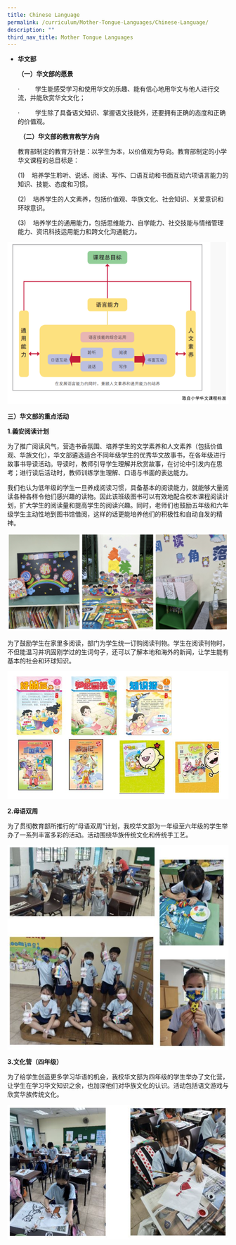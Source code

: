 ```yaml
---
title: Chinese Language
permalink: /curriculum/Mother-Tongue-Languages/Chinese-Language/
description: ""
third_nav_title: Mother Tongue Languages
---
```

*   **华文部**
    
    **（一）华文部的愿景**
    
    ·         学生能感受学习和使用华文的乐趣、能有信心地用华文与他人进行交流，并能欣赏华文文化；
    
    ·         学生除了具备语文知识、掌握语文技能外，还要拥有正确的态度和正确的价值观。
    
     **（二）华文部的教育教学方向**
    
    教育部制定的教育方针是：以学生为本，以价值观为导向。教育部制定的小学华文课程的总目标是：
    
    (1)    培养学生聆听、说话、阅读、写作、口语互动和书面互动六项语言能力的知识、技能、态度和习惯。
    
    (2)    培养学生的人文素养，包括价值观、华族文化、社会知识、关爱意识和环球意识。
    
    (3)    培养学生的通用能力，包括思维能力、自学能力、社交技能与情绪管理能力、资讯科技运用能力和跨文化沟通能力。
		
![](/images/chinese1.png)

**三）华文部的重点活动**

**1.義安阅读计划**

为了推广阅读风气，营造书香氛围、培养学生的文学素养和人文素养（包括价值观、华族文化），华文部遴选适合不同年级学生的优秀华文故事书，在各年级进行故事书导读活动。导读时，教师引导学生理解并欣赏故事，在讨论中引发内在思考；进行读后活动时，教师训练学生理解、口语与书面的表达能力。

我们也认为低年级的学生一旦养成阅读习惯，具备基本的阅读能力，就能够大量阅读各种各样令他们感兴趣的读物。因此该班级图书可以有效地配合校本课程阅读计划，扩大学生的阅读量和提高学生的阅读兴趣。同时，老师们也鼓励五年级和六年级学生主动性地到图书馆借阅，这样的话更能培养他们的积极性和自动自发的精神。

![](/images/chinese3.png)

为了鼓励学生在家里多阅读，部门为学生统一订购阅读刊物。学生在阅读刊物时，不但能温习并巩固刚学过的生词句子，还可以了解本地和海外的新闻，让学生能有基本的社会和环球知识。

![](/images/chinese4.jpeg)

**2.母语双周**

为了贯彻教育部所推行的“母语双周”计划，我校华文部为一年级至六年级的学生举办了一系列丰富多彩的活动。活动围绕华族传统文化和传统手工艺。

![](/images/chinese4.png)

**3.文化营（四年级）**

为了给学生创造更多学习华语的机会，我校华文部为四年级的学生举办了文化营，让学生在学习华文知识之余，也加深他们对华族文化的认识。活动包括语文游戏与欣赏华族传统文化。

![](/images/chinese5.png)